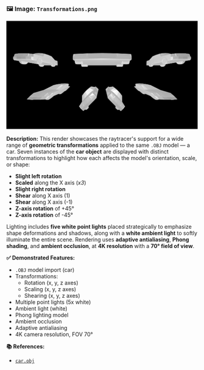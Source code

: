### 🖼️ Image: `Transformations.png`

![Transformations](Transformations.png)

**Description:**
This render showcases the raytracer's support for a wide range of **geometric transformations** applied to the same `.OBJ` model — a car.
Seven instances of the **car object** are displayed with distinct transformations to highlight how each affects the model's orientation, scale, or shape:

- **Slight left rotation**
- **Scaled** along the X axis (*x3*)
- **Slight right rotation**
- **Shear** along X axis (1)
- **Shear** along X axis (-1)
- **Z-axis rotation** of +45°
- **Z-axis rotation** of -45°

Lighting includes **five white point lights** placed strategically to emphasize shape deformations and shadows, along with a **white ambient light** to softly illuminate the entire scene. Rendering uses **adaptive antialiasing**, **Phong shading**, and **ambient occlusion**, at **4K resolution** with a **70° field of view**.

**✅ Demonstrated Features:**
- `.OBJ` model import (car)
- Transformations:
  - Rotation (x, y, z axes)
  - Scaling (x, y, z axes)
  - Shearing (x, y, z axes)
- Multiple point lights (5x white)
- Ambient light (white)
- Phong lighting model
- Ambient occlusion
- Adaptive antialiasing
- 4K camera resolution, FOV 70°

**📚 References:**
- [`car.obj`](../tests/obj_files/car.obj)
